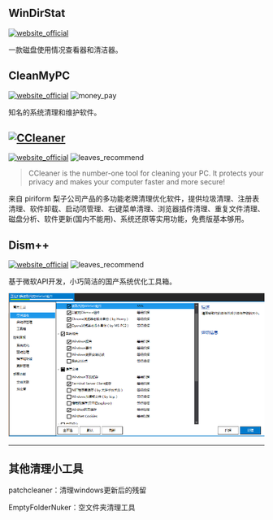 ## WinDirStat
[![website_official](https://gitbook07.oss-cn-hangzhou.aliyuncs.com/website_official.svg)](https://windirstat.info/)

一款磁盘使用情况查看器和清洁器。

## CleanMyPC
[![website_official](https://gitbook07.oss-cn-hangzhou.aliyuncs.com/website_official.svg)](http://macpaw.com/cleanmypc) ![money_pay](https://gitbook07.oss-cn-hangzhou.aliyuncs.com/money_pay.svg)

知名的系统清理和维护软件。

## [![CCleaner](https://s1.pir.fm/pf/logos--DA8LAgMPCAQ/ccleaner-logo--small.jpg)](https://www.ccleaner.com/ccleaner)
[![website_official](https://gitbook07.oss-cn-hangzhou.aliyuncs.com/website_official.svg)](https://www.ccleaner.com/ccleaner) ![leaves_recommend](https://gitbook07.oss-cn-hangzhou.aliyuncs.com/leaves_rec.svg)

> CCleaner is the number-one tool for cleaning your PC.
It protects your privacy and makes your computer faster and more secure!

来自 piriform 梨子公司产品的多功能老牌清理优化软件，提供垃圾清理、注册表清理、软件卸载、启动项管理、右键菜单清理、浏览器插件清理、重复文件清理、磁盘分析、软件更新(国内不能用)、系统还原等实用功能，免费版基本够用。

## Dism++
[![website_official](https://gitbook07.oss-cn-hangzhou.aliyuncs.com/website_official.svg)](https://www.chuyu.me/zh-Hans/) ![leaves_recommend](https://gitbook07.oss-cn-hangzhou.aliyuncs.com/leaves_rec.svg)

基于微软API开发，小巧简洁的国产系统优化工具箱。

![Dism++](../../.gitbook/assets/z-system-customization-dism.jpg)

---

## 其他清理小工具

patchcleaner：清理windows更新后的残留

EmptyFolderNuker：空文件夹清理工具

